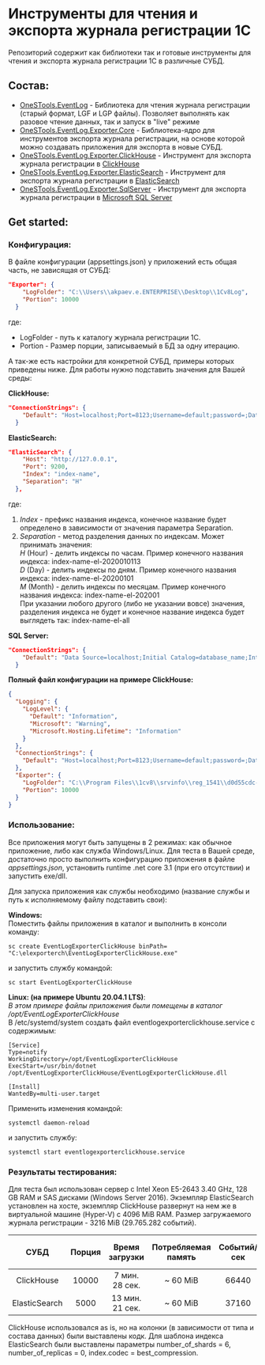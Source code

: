# Инструменты для чтения и экспорта журнала регистрации 1С
Репозиторий содержит как библиотеки так и готовые инструменты для чтения и экспорта журнала регистрации 1С в различные СУБД.

## Состав:
* [OneSTools.EventLog](https://github.com/akpaevj/OneSTools.EventLog/tree/master/OneSTools.EventLog) - Библиотека для чтения журнала регистрации (старый формат, LGF и LGP файлы). Позволяет выполнять как разовое чтение данных, так и запуск в "live" режиме</br>
* [OneSTools.EventLog.Exporter.Core](https://github.com/akpaevj/OneSTools.EventLog/tree/master/OneSTools.EventLog.Exporter.Core) - Библиотека-ядро для инструментов экспорта журнала регистрации, на основе которой можно создавать приложения для экспорта в новые СУБД.</br>
* [OneSTools.EventLog.Exporter.ClickHouse](https://github.com/akpaevj/OneSTools.EventLog/tree/master/OneSTools.EventLog.Exporter.ClickHouse) - Инструмент для экспорта журнала регистрации в [ClickHouse](https://clickhouse.tech/)</br>
* [OneSTools.EventLog.Exporter.ElasticSearch](https://github.com/akpaevj/OneSTools.EventLog/tree/master/OneSTools.EventLog.Exporter.ElasticSearch) - Инструмент для экспорта журнала регистрации в [ElasticSearch](https://www.elastic.co/)</br>
* [OneSTools.EventLog.Exporter.SqlServer](https://github.com/akpaevj/OneSTools.EventLog/tree/master/OneSTools.EventLog.Exporter.SqlServer) - Инструмент для экспорта журнала регистрации в [Microsoft SQL Server](https://www.microsoft.com/ru-ru/sql-server/sql-server-2019)</br>

## Get started:

### Конфигурация:
В файле конфигурации (appsettings.json) у приложений есть общая часть, не зависящая от СУБД:
```json
"Exporter": {
    "LogFolder": "C:\\Users\\akpaev.e.ENTERPRISE\\Desktop\\1Cv8Log",
    "Portion": 10000
  }
```
где:</br>
* LogFolder - путь к каталогу журнала регистрации 1С.</br>
* Portion - Размер порции, записываемый в БД за одну итерацию.</br>

А так-же есть настройки для конкретной СУБД, примеры которых приведены ниже. Для работы нужно подставить значения для Вашей среды:</br>

**ClickHouse:**
```json
"ConnectionStrings": {
    "Default": "Host=localhost;Port=8123;Username=default;password=;Database=database_name;"
  }
```
**ElasticSearch:**
```json
"ElasticSearch": {
    "Host": "http://127.0.0.1",
    "Port": 9200,
    "Index": "index-name",
    "Separation": "H"
  },
```
где:</br>
1. *Index* - префикс названия индекса, конечное название будет определено в зависимости от значения параметра Separation.</br>
2. *Separation* - метод разделения данных по индексам. Может принимать значения:</br>
*H* (Hour) - делить индексы по часам. Пример конечного названия индекса: index-name-el-2020010113</br>
*D* (Day) - делить индексы по дням. Пример конечного названия индекса: index-name-el-20200101</br>
*M* (Month) - делить индексы по месяцам. Пример конечного названия индекса: index-name-el-202001</br>
При указании любого другого (либо не указании вовсе) значения, разделения индекса не будет и конечное название индекса будет выглядеть так: index-name-el-all</br>

**SQL Server:**
```json
"ConnectionStrings": {
    "Default": "Data Source=localhost;Initial Catalog=database_name;Integrated Security=true"
  }
```

**Полный файл конфигурации на примере ClickHouse:**
```json
{
  "Logging": {
    "LogLevel": {
      "Default": "Information",
      "Microsoft": "Warning",
      "Microsoft.Hosting.Lifetime": "Information"
    }
  },
  "ConnectionStrings": {
    "Default": "Host=localhost;Port=8123;Username=default;password=;Database=database_name;"
  },
  "Exporter": {
    "LogFolder": "C:\\Program Files\\1cv8\\srvinfo\\reg_1541\\d0d55cdc-d47d-431f-8612-210d67093d14\\1Cv8Log",
    "Portion": 10000
  }
}
```

### Использование:
Все приложения могут быть запущены в 2 режимах: как обычное приложение, либо как служба Windows/Linux. Для теста в Вашей среде, достаточно просто выполнить конфигурацию приложения в файле *appsettings.json*, установить runtime .net core 3.1 (при его отсутствии) и запустить exe/dll.

Для запуска приложения как службы необходимо (название службы и путь к исполняемому файлу подставить свои):</br>

**Windows:**</br>
Поместить файлы приложения в каталог и выполнить в консоли команду:
```
sc create EventLogExporterClickHouse binPath= "C:\elexporterch\EventLogExporterClickHouse.exe"
```
и запустить службу командой:
```
sc start EventLogExporterClickHouse
```
**Linux: (на примере Ubuntu 20.04.1 LTS)**:</br>
*В этом примере файлы приложения были помещены в каталог /opt/EventLogExporterClickHouse*</br>
В /etc/systemd/system создать файл eventlogexporterclickhouse.service с содержимым:
```
[Service]
Type=notify
WorkingDirectory=/opt/EventLogExporterClickHouse
ExecStart=/usr/bin/dotnet /opt/EventLogExporterClickHouse/EventLogExporterClickHouse.dll

[Install]
WantedBy=multi-user.target
```
Применить изменения командой:
``` 
systemctl daemon-reload
```
и запустить службу:
```
systemctl start eventlogexporterclickhouse.service
```

### Результаты тестирования:
Для теста был использован сервер с Intel Xeon E5-2643 3.40 GHz, 128 GB RAM и SAS дисками (Windows Server 2016). Экземпляр ElasticSearch установлен на хосте, экземпляр ClickHouse развернут на нем же в виртуальной машине (Hyper-V) с 4096 MiB RAM. Размер загружаемого журнала регистрации - 3216 MiB (29.765.282 событий).</br>

|СУБД         |Порция|Время загрузки  |Потребляемая память  |Событий/сек  |MiB/сек  |Итоговый размер таблицы|
|:-----------:|:----:|:--------------:|:-------------------:|:-----------:|:-------:|:---------------------:|
|ClickHouse   |10000 |7 мин. 28 сек.  | ~ 60 MiB            |66440        |7.18     |14.34 MiB              |
|ElasticSearch|5000  |13 мин. 21 сек. | ~ 60 MiB            |37160        |4.02     |2023.2 MiB             |

ClickHouse использовался as is, но на колонки (в зависимости от типа и состава данных) были выставлены кодк. Для шаблона индекса ElasticSearch были выставлены параметры number_of_shards = 6, number_of_replicas = 0, index.codec = best_compression.
